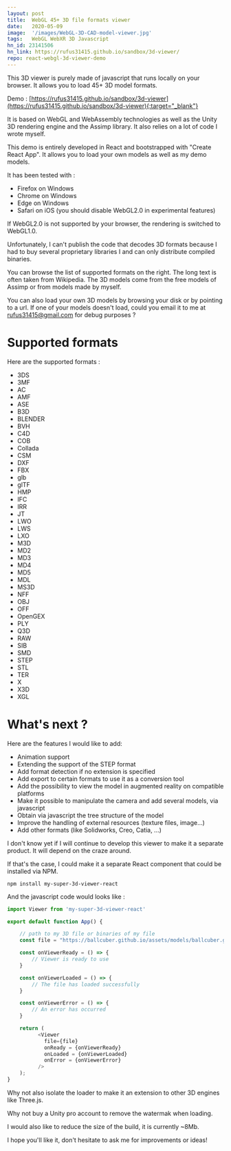 ```yaml
---
layout: post
title:  WebGL 45+ 3D file formats viewer
date:   2020-05-09
image:  '/images/WebGL-3D-CAD-model-viewer.jpg'
tags:   WebGL WebXR 3D Javascript
hn_id: 23141506
hn_link: https://rufus31415.github.io/sandbox/3d-viewer/
repo: react-webgl-3d-viewer-demo
---
```


This 3D viewer is purely made of javascript that runs locally on your browser. It allows you to load 45+ 3D model formats.

Demo : [https://rufus31415.github.io/sandbox/3d-viewer](https://rufus31415.github.io/sandbox/3d-viewer){:target="_blank"}

It is based on WebGL and WebAssembly technologies as well as the Unity 3D rendering engine and the Assimp library. It also relies on a lot of code I wrote myself.

This demo is entirely developed in React and bootstrapped with "Create React App". It allows you to load your own models as well as my demo models.

It has been tested with :
- Firefox on Windows
- Chrome on Windows
- Edge on Windows
- Safari on iOS (you should disable WebGL2.0 in experimental features)

If WebGL2.0 is not supported by your browser, the rendering is switched to WebGL1.0.

Unfortunately, I can't publish the code that decodes 3D formats because I had to buy several proprietary libraries I and can only distribute compiled binaries.

You can browse the list of supported formats on the right. The long text is often taken from Wikipedia. The 3D models come from the free models of Assimp or from models made by myself.

You can also load your own 3D models by browsing your disk or by pointing to a url. If one of your models doesn't load, could you email it to me at [rufus31415@gmail.com](mailto:rufus31415@gmail.com) for debug purposes ?

# Supported formats
Here are the supported formats :
- 3DS
- 3MF
- AC
- AMF
- ASE
- B3D
- BLENDER
- BVH
- C4D
- COB
- Collada
- CSM
- DXF
- FBX
- glb
- glTF
- HMP
- IFC
- IRR
- JT
- LWO
- LWS
- LXO
- M3D
- MD2
- MD3
- MD4
- MD5
- MDL
- MS3D
- NFF
- OBJ
- OFF
- OpenGEX
- PLY
- Q3D
- RAW
- SIB
- SMD
- STEP
- STL
- TER
- X
- X3D
- XGL

# What's next ?

Here are the features I would like to add:
- Animation support
- Extending the support of the STEP format
- Add format detection if no extension is specified
- Add export to certain formats to use it as a conversion tool
- Add the possibility to view the model in augmented reality on compatible platforms
- Make it possible to manipulate the camera and add several models, via javascript
- Obtain via javascript the tree structure of the model
- Improve the handling of external resources (texture files, image...)
- Add other formats (like Solidworks, Creo, Catia, ...)

I don't know yet if I will continue to develop this viewer to make it a separate product. It will depend on the craze around.

If that's the case, I could make it a separate React component that could be installed via NPM.

``` shell
npm install my-super-3d-viewer-react 
```

And the javascript code would looks like :

``` js
import Viewer from 'my-super-3d-viewer-react'

export default function App() {

    // path to my 3D file or binaries of my file
    const file = "https://ballcuber.github.io/assets/models/ballcuber.glb"

    const onViewerReady = () => {
        // Viewer is ready to use
    }

    const onViewerLoaded = () => {
        // The file has loaded successfully
    }

    const onViewerError = () => {
        // An error has occurred
    }

    return (
          <Viewer
            file={file}
            onReady = {onViewerReady}
            onLoaded = {onViewerLoaded}
            onError = {onViewerError}
          />
    );
}
```

Why not also isolate the loader to make it an extension to other 3D engines like Three.js.

Why not buy a Unity pro account to remove the watermak when loading.

I would also like to reduce the size of the build, it is currently ~8Mb.

I hope you'll like it, don't hesitate to ask me for improvements or ideas!